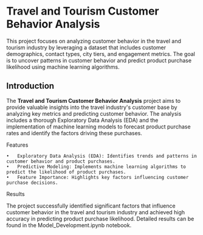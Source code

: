 # Travel and Tourism Customer Behavior Analysis

This project focuses on analyzing customer behavior in the travel and tourism industry by leveraging a dataset that includes customer demographics, contact types, city tiers, and engagement metrics. The goal is to uncover patterns in customer behavior and predict product purchase likelihood using machine learning algorithms.



## Introduction

The **Travel and Tourism Customer Behavior Analysis** project aims to provide valuable insights into the travel industry's customer base by analyzing key metrics and predicting customer behavior. The analysis includes a thorough Exploratory Data Analysis (EDA) and the implementation of machine learning models to forecast product purchase rates and identify the factors driving these purchases.

Features

	•	Exploratory Data Analysis (EDA): Identifies trends and patterns in customer behavior and product purchases.
	•	Predictive Modeling: Implements machine learning algorithms to predict the likelihood of product purchases.
	•	Feature Importance: Highlights key factors influencing customer purchase decisions.

Results

The project successfully identified significant factors that influence customer behavior in the travel and tourism industry and achieved high accuracy in predicting product purchase likelihood. Detailed results can be found in the Model_Development.ipynb notebook.
